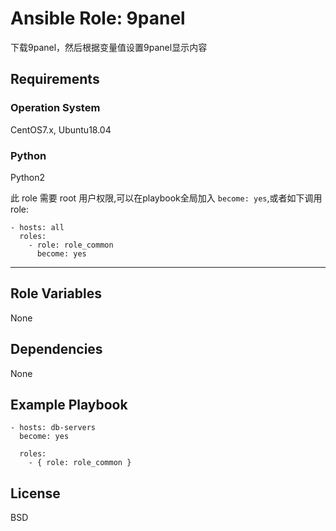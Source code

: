 Ansible Role: 9panel
=========

下载9panel，然后根据变量值设置9panel显示内容

Requirements
------------

### Operation System
CentOS7.x, Ubuntu18.04

### Python
Python2

此 role 需要 root 用户权限,可以在playbook全局加入 `become: yes`,或者如下调用 role:

```
- hosts: all
  roles:
    - role: role_common
      become: yes
```


--------------


Role Variables
--------------
None



Dependencies
------------

None

Example Playbook
----------------

```
- hosts: db-servers
  become: yes

  roles:
    - { role: role_common }
```


License
-------

BSD



